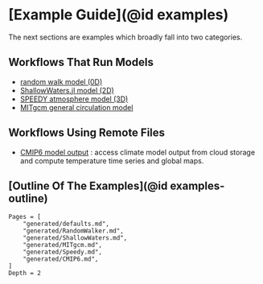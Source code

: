 # [Example Guide](@id examples)

The next sections are examples which broadly fall into two categories.

## Workflows That Run Models

- [random walk model (0D)](https://gaelforget.github.io/ClimateModels.jl/dev/generated/RandomWalker/)
- [ShallowWaters.jl model (2D)](https://gaelforget.github.io/ClimateModels.jl/dev/generated/ShallowWaters/)
- [SPEEDY atmosphere model (3D)](https://gaelforget.github.io/ClimateModels.jl/dev/generated/Speedy/)
- [MITgcm general circulation model](https://gaelforget.github.io/ClimateModels.jl/dev/generated/MITgcm/)

## Workflows Using Remote Files

- [CMIP6 model output](https://gaelforget.github.io/ClimateModels.jl/dev/generated/CMIP6/) : access climate model output from cloud storage and compute temperature time series and global maps.

## [Outline Of The Examples](@id examples-outline)

```@contents
Pages = [
    "generated/defaults.md",
    "generated/RandomWalker.md",
    "generated/ShallowWaters.md",
    "generated/MITgcm.md",
    "generated/Speedy.md",
    "generated/CMIP6.md",
]
Depth = 2
```
